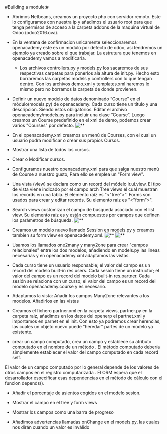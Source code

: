 #Building a module:#

* Abrimos Netbeans, creamos un proyecto php con servidor remoto. Este lo configuramos con nuestra ip y añadimos el usuario root para que tenga permisos de acceso a la carpeta addons de la maquina virtual de Odoo (odoo2016.ova).

* En la ventana de confirmacion unicamente seleccionaremos openacademy este es un modulo por defecto de odoo, asi tendremos un ejemplo ya creado sobre el que trabajar.
La estrutura que tenemos en openacademy vamos a modificarla.

  * Los archivos controllers.py y models.py los sacaremos de sus respectivas carpetas para ponerlos ala altura de init.py. Hecho esto borraremos las carpetas models y controllers con lo que tengan dentro.
  Con los archivos demo.xml y templates.xml haremos lo mismo pero no borramos la carpeta de donde provienen.

* Definir un nuevo modelo de datos denominado “Course” en el módulo(models.py) de openacademy. Cada curso tiene un título y una descripción. Siendo estos obligatorios. Editar el archivo openacademy/models.py para incluir una clase “Course”.
Luego creamos un Course predefinido en el xml de demo, podemos crear varios "Courses" por defecto.
 ![**](https://github.com/aquinoacordero/TemaOdoo_Openacademy/blob/master/course_demo.PNG)

* En el openacademy.xml creamos un menú de Courses, con el cual un usuario podrá modificar o crear sus propios Cursos. 
 * Mostrar una lista de todos los cursos.
 * Crear o Modificar cursos.

* Configuramos nuestro openacademy.xml para que salga nuestro menú de Course a nuestro gusto, Para ello se emplea un "Form view".
 * Una vista (view) se declara como un record del módelo ir.ui.view. El tipo de vista viene indicado por el campo arch
   Tree views el cual muestran los records en una tabla. El elemento raíz es "<"tree">".
   Forms son usados para crear y editar records. Su elemento raiz es "<"form">".

* Search views customizan el campo de búsqueda asociado con el list view. Su elemento raíz es y están compuestos por campos que definen los parámetros de búsqueda.
![**](https://github.com/aquinoacordero/TemaOdoo_Openacademy/blob/master/view_search.PNG)

*  Creamos un modelo nuevo llamado Session en models.py y creamos tambien su form view en openacademy.xml.
![**](https://github.com/aquinoacordero/TemaOdoo_Openacademy/blob/master/model_class_session.PNG)
![**](https://github.com/aquinoacordero/TemaOdoo_Openacademy/blob/master/view_session.PNG)

* Usamos los llamados one2many y many2one para crear "campos relacionales" entre los dos modelos, añadiendo en models.py las lineas necesarias y en openacademy.xml adaptamos las vistas.

 * Cada curso tiene un usuario responsable; el valor del campo es un record del modelo built-in res.users.
 Cada sesión tiene un instructor; el valor del campo es un record del modelo built-in res.partner.
 Cada sesión se relaciona con un curso; el valor del campo es un record del modelo openacademy.course y es necesario.
  * Adaptamos la vista:
    Añadir los campos Many2one relevantes a los modelos.
    Añadirlos en las vistas

* Creamos el fichero partner.xml en la carpeta views, partner.py en la carpeta raiz, añadimos en los datos del openerp el partnet.xml y importamos en parnet en el init. Con esto ya podremos crear herencias, las cuales un objeto nuevo puede "heredar" partes de un modelo ya existente.
 
* crear un campo computado, crea un campo y establece su atributo computado en el nombre de un método . El método computado debería simplemente establecer el valor del campo computado en cada record self.

El valor de un campo computado por lo general depende de los valores de otros campos en el registro computarizada . El ORM espera que el desarrollador especificar esas dependencias en el método de cálculo con el funcion depends().

 * Añadir el porcentaje de asientos cogidos en el modelo sesion.
 * Mostrar el campo en el tree y form views
 * Mostrar los campos como una barra de progreso

* Añadimos advertencias llamadas onChange en el models.py, las cuales nos dirán cuando un valor es inválido
